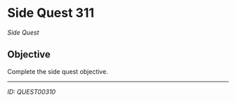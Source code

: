 # Side Quest 311

*Side Quest*

## Objective
Complete the side quest objective.

---
*ID: QUEST00310*